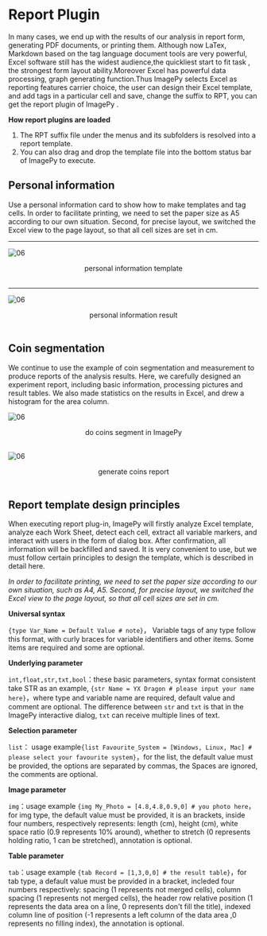 #  Report Plugin

In many cases, we end up with the results of our analysis in report form, generating PDF documents, or printing them. Although now LaTex, Markdown  based on the tag language document tools are very powerful, Excel software still has the widest audience,the quickliest start to fit task , the strongest form layout ability.Moreover Excel has powerful data processing, graph generating function.Thus ImagePy selects Excel as reporting features carrier choice, the user can design their Excel template, and add tags in a particular cell and save, change the suffix to RPT, you can get the report plugin of ImagePy .



**How report plugins are loaded**

1. The RPT suffix file under the menus and its subfolders is resolved into a report template.
2. You can also drag and drop the template file into the bottom status bar of ImagePy to execute.


## Personal information

Use a personal information card to show how to make templates and tag cells. In order to facilitate printing, we need to set the paper size as A5 according to our own situation. Second, for precise layout, we switched the Excel view to the page layout, so that all cell sizes are set in cm.

---

![06](http://idoc.imagepy.org/demoplugin/33.png)

<div align=center>personal information template</div><br>

---

![06](http://idoc.imagepy.org/demoplugin/34.png)

<div align=center>personal information result</div><br>

## Coin segmentation

We continue to use the example of coin segmentation and measurement to produce reports of the analysis results. Here, we carefully designed an experiment report, including basic information, processing pictures and result tables. We also made statistics on the results in Excel, and drew a histogram for the area column.

![06](http://idoc.imagepy.org/demoplugin/37.png)

<div align=center>do coins segment in ImagePy</div><br>

![06](http://idoc.imagepy.org/demoplugin/38.png)

<div align=center>generate coins report</div><br>

## Report template design principles

When executing report plug-in, ImagePy will firstly analyze Excel template, analyze each Work Sheet, detect each cell, extract all variable markers, and interact with users in the form of dialog box. After confirmation, all information will be backfilled and saved. It is very convenient to use, but we must follow certain principles to design the template, which is described in detail here.



*In order to facilitate printing, we need to set the paper size according to our own situation, such as A4, A5. Second, for precise layout, we switched the Excel view to the page layout, so that all cell sizes are set in cm.*



**Universal syntax**

`{type Var_Name = Default Value # note}`， Variable tags of any type follow this format, with curly braces for variable identifiers and other items. Some items are required and some are optional.

**Underlying parameter**

`int,float,str,txt,bool`：these basic parameters, syntax format consistent take STR as an example, `{str Name = YX Dragon # please input your name here}`，where type and variable name are required, default value and comment are optional. The difference between `str` and `txt` is that in the ImagePy interactive dialog, `txt` can receive multiple lines of text.

**Selection parameter**

`list`： usage example`{list Favourite_System = [Windows, Linux, Mac] # please select your favourite system}`，for the list, the default value must be provided, the options are separated by commas, the Spaces are ignored, the comments are optional.

**Image parameter**

`img`：usage example `{img My_Photo = [4.8,4.8,0.9,0] # you photo here`，for img type, the default value must be provided, it is an brackets, inside four numbers, respectively represents: length (cm), height (cm), white space ratio (0.9 represents 10% around), whether to stretch (0 represents holding ratio, 1 can be stretched), annotation is optional.

**Table parameter**

`tab`：usage example `{tab Record = [1,3,0,0] # the result table}`，for tab type, a default value must be provided in a bracket, incleded four numbers respectively: spacing (1 represents not merged cells), column spacing (1 represents not merged cells), the header row relative position (1 represents the data area on a line, 0 represents don't fill the title), indexed column line of position (-1 represents a left column of the data area ,0 represents no filling index), the annotation is optional.
